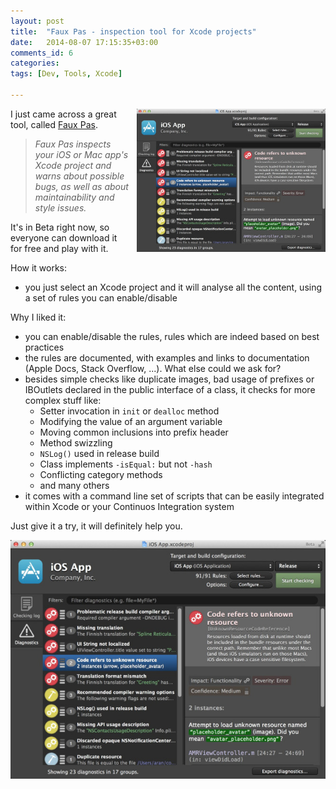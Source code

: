 ```yaml
---
layout: post
title:  "Faux Pas - inspection tool for Xcode projects"
date:   2014-08-07 17:15:35+03:00
comments_id: 6
categories: 
tags: [Dev, Tools, Xcode]

---
```


<img style="float: right; margin: 0px 0px 10px 10px" width="60%" src="/assets/fauxpas_small.jpg">

I just came across a great tool, called [Faux Pas](http://fauxpasapp.com/).

> *Faux Pas inspects your iOS or Mac app's Xcode project and warns about possible bugs, as well as about maintainability and style issues.*

It\'s in Beta right now, so everyone can download it for free and play with it.

How it works:
- you just select an Xcode project and it will analyse all the content,
using a set of rules you can enable/disable

Why I liked it:
- you can enable/disable the rules, rules which are indeed based on best practices
- the rules are documented, with examples and links to documentation (Apple Docs, Stack Overflow, \...). What else could we ask for?
- besides simple checks like duplicate images, bad usage of prefixes or IBOutlets declared in the public interface of a class, it checks for more complex stuff like:
  - Setter invocation in `init` or `dealloc` method
  - Modifying the value of an argument variable
  - Moving common inclusions into prefix header
  - Method swizzling
  - `NSLog()` used in release build
  - Class implements `-isEqual:` but not `-hash`
  - Conflicting category methods
  - and many others
- it comes with a command line set of scripts that can be easily integrated within Xcode or your Continuos Integration system

Just give it a try, it will definitely help you.

![FauxPas](/assets/fauxpas.jpg?w=660)